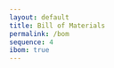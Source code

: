 ```yaml
---
layout: default
title: Bill of Materials
permalink: /bom
sequence: 4
ibom: true
---
```


<!--

======= How to generate BOM ======

    1. Generate a new Netlist
    2. Generate a new *.xml file
        Remove all BOM plugins -> Add BOM plugin "bom_csv_grouped_by_value" -> Click Generate
    3. Check all columns of BOM
    4. Generate `bill_of_materials.csv` and `bom.json`
        ```
        make bom
        make stats
        ```
    5. Check /bom URL
        ```
        make
        ```
    6. Add extra BOM items in `bill_of_materials.csv` manually
        Battery
        Antenna
        Screw, nuts, spacers
        SWD programming cable

======= How to generate iBOM ======

    1. Go to PCB Layout
    2. Click iBOM menu item
    3. Generate ibom.html
    4. transfer `hardware/bom/ibom.html` to `bom/ibom.html`

-->
